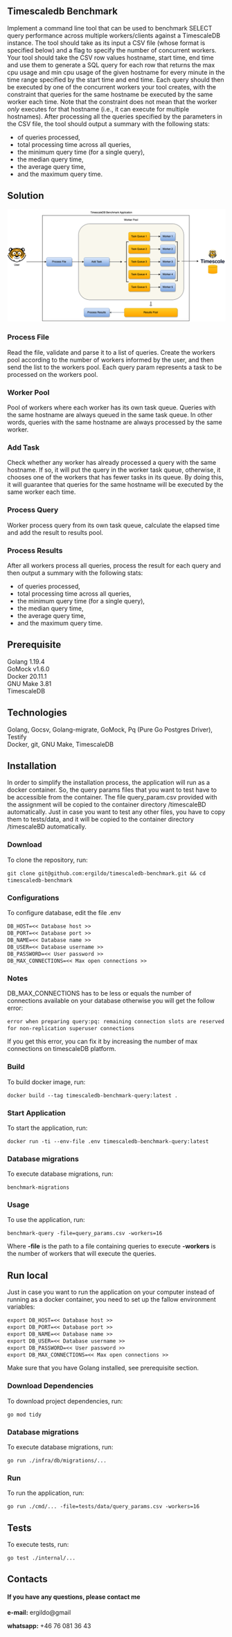 ## Timescaledb Benchmark

Implement a command line tool that can be used to benchmark SELECT query performance across multiple workers/clients against a TimescaleDB instance. The tool should take as its input a CSV file (whose format is specified below) and a flag to specify the number of concurrent workers.
Your tool should take the CSV row values hostname, start time, end time and use them to
generate a SQL query for each row that returns the max cpu usage and min cpu usage of the given hostname for every minute in the time range specified by the start time and end time.
Each query should then be executed by one of the concurrent workers your tool creates, with the constraint that queries for the same hostname be executed by the same worker each time.
Note that the constraint does not mean that the worker _only_ executes for that hostname (i.e., it can execute for multiple hostnames).
After processing all the queries specified by the parameters in the CSV file, the tool should output a summary with the following stats:

* of queries processed,
* total processing time across all queries,
* the minimum query time (for a single query),
* the median query time,
* the average query time,
* and the maximum query time.

## Solution

![solution architecture diagram](timescaledb-benchmark-solution.png "Solution Architecture Diagram")

### Process File

Read the file, validate and parse it to a list of queries. Create the workers pool according to the number of workers informed by the user,  and then send the list to the workers pool. Each query param represents a task to be processed on the workers pool.

### Worker Pool
Pool of workers where each worker has its own task queue. Queries with the same hostname are always queued in the same task queue. In other words, queries with the same hostname are always processed by the same worker.

### Add Task

Check whether any worker has already processed a query with the same hostname. If so, it will put the query in the worker task queue, otherwise, it chooses one of the workers that has fewer tasks in its queue. By doing this, it will guarantee that queries for the same hostname will be executed by the same worker each time.

### Process Query

Worker process query from its own task queue, calculate the elapsed time and add the result to results pool.


### Process Results

After all workers process all queries, process the result for each query and then output a summary with the following stats:

* of queries processed,
* total processing time across all queries,
* the minimum query time (for a single query),
* the median query time,
* the average query time,
* and the maximum query time.

## Prerequisite
Golang  1.19.4<br/>
GoMock v1.6.0 <br/>
Docker 20.11.1<br/>
GNU Make 3.81<br/>
TimescaleDB<br/>

## Technologies
Golang, Gocsv, Golang-migrate, GoMock, Pq (Pure Go Postgres Driver), Testify<br/>
Docker, git, GNU Make, TimescaleDB<br/>

## Installation
In order to simplify the installation process, the application will run as a docker container. So, the query params files that you want to test have to be accessible from the container. 
The file query_param.csv provided with the assignment will be copied to the container directory /timescaleBD automatically.
Just in case you want to test any other files, you have to copy them to tests/data, and it will be copied to the container directory /timescaleBD automatically.
### Download
To clone the repository, run:

``` 
git clone git@github.com:ergildo/timescaledb-benchmark.git && cd timescaledb-benchmark

```

### Configurations
To configure database, edit the file .env

``` 
DB_HOST=<< Database host >>
DB_PORT=<< Database port >>
DB_NAME=<< Database name >>
DB_USER=<< Database username >>
DB_PASSWORD=<< User password >>
DB_MAX_CONNECTIONS=<< Max open connections >>
```

### Notes
DB_MAX_CONNECTIONS has to be less or equals the number of connections available on your database otherwise you will get the follow error:

``` 
error when preparing query:pq: remaining connection slots are reserved for non-replication superuser connections

```

If you get this error, you can fix it by increasing the number of max connections on timescaleDB platform. 

### Build
To build docker image, run:

``` 
docker build --tag timescaledb-benchmark-query:latest .

```

### Start Application
To start the application, run: 

``` 
docker run -ti --env-file .env timescaledb-benchmark-query:latest

```

### Database migrations
To execute database migrations, run:

``` 
benchmark-migrations

```

### Usage
To use the application, run:

``` 
benchmark-query -file=query_params.csv -workers=16

```

Where **-file** is the path to a file containing queries to execute **-workers** is the number of workers that will execute the queries.

## Run local
Just in case you want to run the application on your computer instead of running as a docker container,  you need to set up the fallow environment variables: 

``` 
export DB_HOST=<< Database host >>
export DB_PORT=<< Database port >>
export DB_NAME=<< Database name >>
export DB_USER=<< Database username >>
export DB_PASSWORD=<< User password >>
export DB_MAX_CONNECTIONS=<< Max open connections >>

```
Make sure that you have Golang installed, see prerequisite section.

### Download Dependencies
To download project dependencies, run:

``` 
go mod tidy

```

### Database migrations
To execute database migrations, run:

``` 
go run ./infra/db/migrations/...

```

### Run
To run the application, run:

``` 
go run ./cmd/... -file=tests/data/query_params.csv -workers=16

```

## Tests
To execute tests, run:

``` 
go test ./internal/...

```

## Contacts
#### If you have any questions, please contact me

**e-mail:** ergildo@gmail<br/>

**whatsapp:** +46 76 081 36 43<br/>
